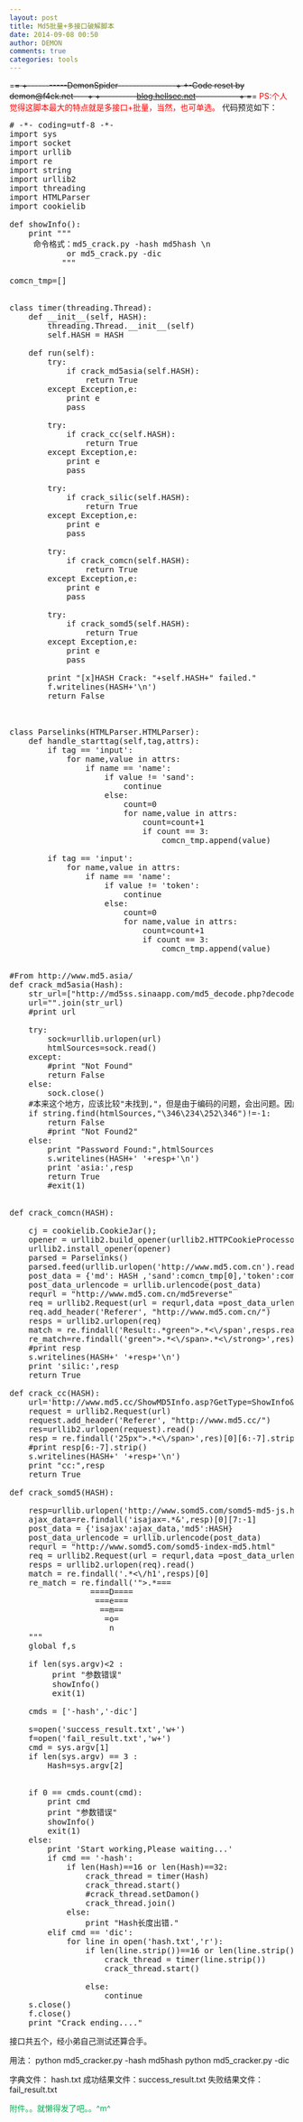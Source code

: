 ```yaml
---
layout: post
title: Md5批量+多接口破解脚本
date: 2014-09-08 00:50
author: DEMON
comments: true
categories: tools
---
```

=~~~~~~~~~~~~~~~~~~~~~~=
+-----------DemonSpider----------------+
+-Code reset by demon@f4ck.net----+
+----------<a title="blog.hellsec.net" href="http://blog.hellsec.net" target="_blank">blog.hellsec.net</a>------------+
=~~~~~~~~~~~~~~~~~~~~~~=
<span style="color: #ff0000;">PS:个人觉得这脚本最大的特点就是多接口+批量，当然，也可单选。</span>
代码预览如下：
<pre lang="python">
# -*- coding=utf-8 -*-
import sys
import socket
import urllib
import re
import string
import urllib2
import threading
import HTMLParser
import cookielib

def showInfo():
    print """
     命令格式：md5_crack.py -hash md5hash \n
			or md5_crack.py -dic
           """

comcn_tmp=[]


class timer(threading.Thread): 
    def __init__(self, HASH):  
        threading.Thread.__init__(self)  
        self.HASH = HASH    
   
    def run(self):  
        try:
            if crack_md5asia(self.HASH):
                return True
        except Exception,e:
            print e
            pass
        
        try:
            if crack_cc(self.HASH):
                return True
        except Exception,e:
            print e
            pass
        
        try:
            if crack_silic(self.HASH):
                return True
        except Exception,e:
            print e
            pass
        
        try:
            if crack_comcn(self.HASH):
                return True
        except Exception,e:
            print e
            pass

        try:
            if crack_somd5(self.HASH):
                return True
        except Exception,e:
            print e
            pass
        
        print "[x]HASH Crack: "+self.HASH+" failed."
        f.writelines(HASH+'\n')
        return False 
              


class Parselinks(HTMLParser.HTMLParser):
    def handle_starttag(self,tag,attrs):
        if tag == 'input':
            for name,value in attrs:
                if name == 'name':
                    if value != 'sand':
                        continue
                    else:
                        count=0
                        for name,value in attrs:
                            count=count+1
                            if count == 3: 
                                comcn_tmp.append(value)

        if tag == 'input':
            for name,value in attrs:
                if name == 'name':
                    if value != 'token':
                        continue
                    else:
                        count=0
                        for name,value in attrs:
                            count=count+1
                            if count == 3: 
                                comcn_tmp.append(value)


#From http://www.md5.asia/
def crack_md5asia(Hash):   
    str_url=["http://md5ss.sinaapp.com/md5_decode.php?decoder=1&timeout=10&hash=",Hash]
    url="".join(str_url)
    #print url
            
    try:
        sock=urllib.urlopen(url)
        htmlSources=sock.read()
    except:
        #print "Not Found"
        return False
    else:
        sock.close()
    #本来这个地方，应该比较"未找到,"，但是由于编码的问题，会出问题。因此，改为16进制了。
    if string.find(htmlSources,"\346\234\252\346")!=-1:
        return False
        #print "Not Found2"
    else:
        print "Password Found:",htmlSources
        s.writelines(HASH+' '+resp+'\n')
        print 'asia:',resp
        return True
        #exit(1)


def crack_comcn(HASH):

    cj = cookielib.CookieJar();
    opener = urllib2.build_opener(urllib2.HTTPCookieProcessor(cj))
    urllib2.install_opener(opener)
    parsed = Parselinks()
    parsed.feed(urllib.urlopen('http://www.md5.com.cn').read())
    post_data = {'md': HASH ,'sand':comcn_tmp[0],'token':comcn_tmp[1],'submit':'MD5+Crack'}
    post_data_urlencode = urllib.urlencode(post_data)
    requrl = "http://www.md5.com.cn/md5reverse"
    req = urllib2.Request(url = requrl,data =post_data_urlencode)
    req.add_header('Referer', "http://www.md5.com.cn/")
    resps = urllib2.urlopen(req)
    match = re.findall('Result:.*green">.*<\/span',resps.read())
    re_match=re.findall('green">.*<\/span><div',match[0])[0][7:-11]
    #print re_match[0][7:-11]
    s.writelines(HASH+' '+re_match+'\n')
    print 'comcn:',re_match
    return True



def crack_silic(HASH):
    post_data = {'isajax':'1' ,'md5':HASH}
    post_data_urlencode = urllib.urlencode(post_data)
    requrl = "http://cracker.blackbap.org/?do=search&language=en"
    req = urllib2.Request(url = requrl,data =post_data_urlencode)
    res_data = urllib2.urlopen(req)
    res = res_data.read()
    #print res
    resp = re.findall('Password <strong>.*<\/strong>',res)[0][17:-9]
    #print resp
    s.writelines(HASH+' '+resp+'\n')
    print 'silic:',resp
    return True

def crack_cc(HASH):
    url='http://www.md5.cc/ShowMD5Info.asp?GetType=ShowInfo&no-cache=0.4669540437658686&md5_str='+HASH+'&_='
    request = urllib2.Request(url)
    request.add_header('Referer', "http://www.md5.cc/")
    res=urllib2.urlopen(request).read()
    resp = re.findall('25px">.*<\/span>',res)[0][6:-7].strip()
    #print resp[6:-7].strip()
    s.writelines(HASH+' '+resp+'\n')
    print "cc:",resp
    return True

def crack_somd5(HASH):

    resp=urllib.urlopen('http://www.somd5.com/somd5-md5-js.html').read()
    ajax_data=re.findall('isajax=.*&',resp)[0][7:-1]
    post_data = {'isajax':ajax_data,'md5':HASH}
    post_data_urlencode = urllib.urlencode(post_data)
    requrl = "http://www.somd5.com/somd5-index-md5.html"
    req = urllib2.Request(url = requrl,data =post_data_urlencode)
    resps = urllib2.urlopen(req).read()
    match = re.findall('<h1.*line;">.*<\/h1',resps)[0]
    re_match = re.findall('">.*</',match)[0][2:-2]
    s.writelines(HASH+' '+resp+'\n')
    print "somd5",resp
    return True


if '__main__' == __name__:         

#这个简单脚本借用了一哥们儿的框架，虽然改动不少，按理确实应该留下原先那个兄弟版权的。。
#可是我在论坛搜了半天都没搜到。。完全遗忘了原版在哪儿找的有木有！！
#要是这兄弟看到了可以跟小弟联系，不嫌弃的话我加上~	

    print """
     =~~~~~~~~~~~~~~~~~~~~~~~~~~~~~~~~~=
     +-----------DemonSpider-----------+
     +--------Md5-Cracker--V1.0--------+
     +----------blog.hellsec.net--------+
     +--md5_crack.py for single or dic-+
     ===================================
                    = =
                   == ==
                ===<-|->===
                 ====D====
                  ===e===
                   ==m==
                    =o=
                     n
    """
    global f,s

    if len(sys.argv)<2 :
         print "参数错误"
         showInfo()
         exit(1)
     
    cmds = ['-hash','-dic']
     
    s=open('success_result.txt','w+')
    f=open('fail_result.txt','w+')
    cmd = sys.argv[1]
    if len(sys.argv) == 3 :
        Hash=sys.argv[2]
         
		 
    if 0 == cmds.count(cmd):  
        print cmd
        print "参数错误"
        showInfo()
        exit(1)
    else:
        print 'Start working,Please waiting...'
        if cmd == '-hash':
            if len(Hash)==16 or len(Hash)==32:
                crack_thread = timer(Hash)
                crack_thread.start()
                #crack_thread.setDamon()
                crack_thread.join()
            else:
                print "Hash长度出错."
        elif cmd == 'dic':
            for line in open('hash.txt','r'):
                if len(line.strip())==16 or len(line.strip())==32:
                    crack_thread = timer(line.strip())
                    crack_thread.start()

                else:
                    continue
    s.close()
    f.close()
    print "Crack ending...."
</pre>
接口共五个，经小弟自己测试还算合手。

用法：
python md5_cracker.py -hash md5hash
python md5_cracker.py -dic

字典文件：
hash.txt
成功结果文件：success_result.txt
失败结果文件：fail_result.txt

<span style="color: #00B050;">附件。。就懒得发了吧。。^m^</span>
